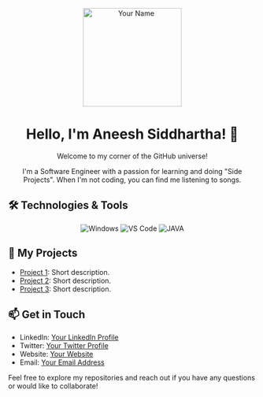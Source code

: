 <div align="center">
  <img src="https://your-image-url.com/your-image.png" alt="Your Name" width="200" height="200">
  <h1>Hello, I'm Aneesh Siddhartha! 👋</h1>
  <p>Welcome to my corner of the GitHub universe!</p>
  <p>I'm a Software Engineer with a passion for learning and doing "Side Projects". When I'm not coding, you can find me listening to songs.</p>
</div>

## 🛠️ Technologies & Tools

<p align="center">
  <img src="https://shields.io/badge/Windows--9cf?logo=Windows&style=social" alt="Windows">
  <img src="https://img.shields.io/badge/Editor-VS_Code-informational?style=flat&logo=visual-studio-code&logoColor=white&color=007ACC" alt="VS Code">
  <img src="https://img.shields.io/badge/Java-ED8B00?style=flat&logo=openjdk&logoColor=white" alt="JAVA">
  
  <!-- Add more badges for your preferred technologies/tools -->
</p>

## 🚀 My Projects

- [Project 1](link-to-project-1): Short description.
- [Project 2](link-to-project-2): Short description.
- [Project 3](link-to-project-3): Short description.

## 📫 Get in Touch

- LinkedIn: [Your LinkedIn Profile](link-to-linkedin)
- Twitter: [Your Twitter Profile](link-to-twitter)
- Website: [Your Website](link-to-website)
- Email: [Your Email Address](mailto:youremail@example.com)

Feel free to explore my repositories and reach out if you have any questions or would like to collaborate!
